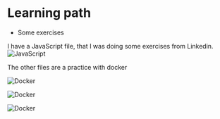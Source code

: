 # Learning path

- Some exercises

I have a JavaScript file, that I was doing some exercises from Linkedin. ![JavaScript](https://img.shields.io/badge/JavaScript-ES6+-F7DF1E?logo=javascript&logoColor=yellow)



The other files are a practice with docker

![Docker](https://img.shields.io/badge/Docker-Container-blue?logo=docker&logoColor=white)

![Docker](https://img.shields.io/badge/Docker-20.10+-2496ED?logo=docker&logoColor=white)

![Docker](https://img.shields.io/badge/Docker-blue?logo=docker&logoColor=white)
